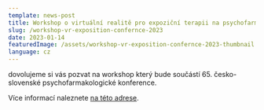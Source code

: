```yaml
---
template: news-post
title: Workshop o virtuální realitě pro expoziční terapii na psychofarmakologické konferenci 
slug: /workshop-vr-exposition-confernce-2023
date: 2023-01-14
featuredImage: /assets/workshop-vr-exposition-confernce-2023-thumbnail.jpg
language: cz
---
```


dovolujeme si vás pozvat na workshop který bude součástí 65. česko-slovenské psychofarmakologické konference.

Více informací naleznete [na této adrese](https://www.cnps.cz/detail-akce_65-cesko-slovenska-psychofarmakologicka-konference_2.html).

